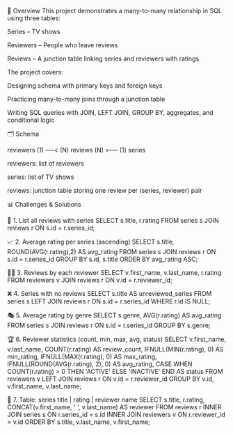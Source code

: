 📖 Overview
This project demonstrates a many-to-many relationship in SQL using three tables:

Series – TV shows

Reviewers – People who leave reviews

Reviews – A junction table linking series and reviewers with ratings

The project covers:

Designing schema with primary keys and foreign keys

Practicing many-to-many joins through a junction table

Writing SQL queries with JOIN, LEFT JOIN, GROUP BY, aggregates, and conditional logic

🗂️ Schema

reviewers (1) ──< (N) reviews (N) >── (1) series

reviewers: list of reviewers

series: list of TV shows

reviews: junction table storing one review per (series, reviewer) pair

📊 Challenges & Solutions


🔎 1. List all reviews with series
SELECT s.title, r.rating
FROM series s
JOIN reviews r ON s.id = r.series_id;

📈 2. Average rating per series (ascending)
SELECT s.title, ROUND(AVG(r.rating),2) AS avg_rating
FROM series s
JOIN reviews r ON s.id = r.series_id
GROUP BY s.id, s.title
ORDER BY avg_rating ASC;

🧑‍💻 3. Reviews by each reviewer
SELECT v.first_name, v.last_name, r.rating
FROM reviewers v
JOIN reviews r ON v.id = r.reviewer_id;

❌ 4. Series with no reviews
SELECT s.title AS unreviewed_series
FROM series s
LEFT JOIN reviews r ON s.id = r.series_id
WHERE r.id IS NULL;

🎭 5. Average rating by genre
SELECT s.genre, AVG(r.rating) AS avg_rating
FROM series s
JOIN reviews r ON s.id = r.series_id
GROUP BY s.genre;

🏆 6. Reviewer statistics (count, min, max, avg, status)
SELECT 
  v.first_name, 
  v.last_name, 
  COUNT(r.rating) AS review_count,
  IFNULL(MIN(r.rating), 0) AS min_rating,
  IFNULL(MAX(r.rating), 0) AS max_rating,
  IFNULL(ROUND(AVG(r.rating), 2), 0) AS avg_rating,
  CASE WHEN COUNT(r.rating) > 0 THEN 'ACTIVE' ELSE 'INACTIVE' END AS status
FROM reviewers v
LEFT JOIN reviews r ON v.id = r.reviewer_id
GROUP BY v.id, v.first_name, v.last_name;

📝 7. Table: series title | rating | reviewer name
SELECT 
  s.title,
  r.rating,
  CONCAT(v.first_name, ' ', v.last_name) AS reviewer
FROM reviews r
INNER JOIN series    s ON r.series_id   = s.id
INNER JOIN reviewers v ON r.reviewer_id = v.id
ORDER BY s.title, v.last_name, v.first_name;



